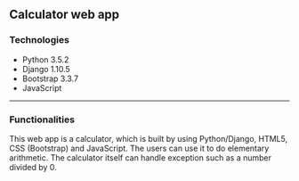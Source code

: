 
## Calculator web app

### Technologies

- Python 3.5.2
- Django 1.10.5
- Bootstrap 3.3.7
- JavaScript 
---

### Functionalities
This web app is a calculator, which is built by using Python/Django, HTML5, CSS (Bootstrap) and JavaScript.
The users can use it to do elementary arithmetic. The calculator itself can handle exception such as a number divided by 0.
